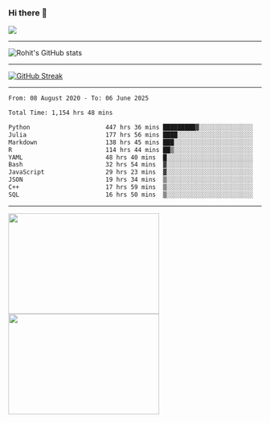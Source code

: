 ### Hi there 👋

 ![](https://komarev.com/ghpvc/?username=RohitRathore1&color=blueviolet)

<hr/>

![Rohit's GitHub stats](https://github-readme-stats.vercel.app/api?username=RohitRathore1&show_icons=true&theme=transparent)

<hr/>

[![GitHub Streak](http://github-readme-streak-stats.herokuapp.com?user=RohitRathore1&theme=dark&mode=weekly)](https://git.io/streak-stats)

<hr/>

<!--START_SECTION:waka-->

```txt
From: 08 August 2020 - To: 06 June 2025

Total Time: 1,154 hrs 48 mins

Python                     447 hrs 36 mins █████████▓░░░░░░░░░░░░░░░   38.76 %
Julia                      177 hrs 56 mins ████░░░░░░░░░░░░░░░░░░░░░   15.41 %
Markdown                   138 hrs 45 mins ███░░░░░░░░░░░░░░░░░░░░░░   12.02 %
R                          114 hrs 44 mins ██▒░░░░░░░░░░░░░░░░░░░░░░   09.94 %
YAML                       48 hrs 40 mins  █░░░░░░░░░░░░░░░░░░░░░░░░   04.22 %
Bash                       32 hrs 54 mins  ▓░░░░░░░░░░░░░░░░░░░░░░░░   02.85 %
JavaScript                 29 hrs 23 mins  ▓░░░░░░░░░░░░░░░░░░░░░░░░   02.54 %
JSON                       19 hrs 34 mins  ▒░░░░░░░░░░░░░░░░░░░░░░░░   01.70 %
C++                        17 hrs 59 mins  ▒░░░░░░░░░░░░░░░░░░░░░░░░   01.56 %
SQL                        16 hrs 50 mins  ▒░░░░░░░░░░░░░░░░░░░░░░░░   01.46 %
```

<!--END_SECTION:waka-->

<hr/>

<p>
  <img src="https://wakatime.com/share/@TeAmp0is0N/3935ee43-08a3-493e-8b95-60c1f9204b15.svg" width="300" height="200">
  <img src="https://wakatime.com/share/@TeAmp0is0N/8717aacc-7340-44e0-abb1-987dc9823fcd.svg" width="300" height="200">
</p>




